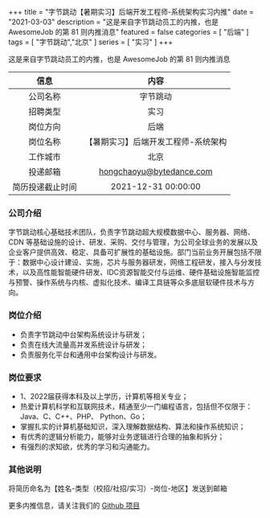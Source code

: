 +++
title = "字节跳动【暑期实习】后端开发工程师-系统架构实习内推"
date = "2021-03-03"
description = "这是来自字节跳动员工的内推，也是 AwesomeJob 的第 81 则内推消息"
featured = false
categories = [
    "后端"
]
tags = [
    "字节跳动","北京"
]
series = [
    "实习"
]
+++

这是来自字节跳动员工的内推，也是 AwesomeJob 的第 81 则内推消息
<!--more-->

| 信息 | 内容 |
| :-----:| :----: |
| 公司名称 | 字节跳动 |
| 招聘类型 | 实习 |
| 岗位方向 | 后端 |
| 岗位名称 | 【暑期实习】后端开发工程师-系统架构 |
| 工作城市 | 北京 |
| 投递邮箱 | hongchaoyu@bytedance.com |
| 简历投递截止时间 | 2021-12-31 00:00:00 |

### 公司介绍

字节跳动核心基础技术团队，负责字节跳动超大规模数据中心、服务器、网络、CDN 等基础设施的设计、研发、采购、交付与管理，为公司全球业务的发展以及企业客户提供高效、稳定、具备可扩展性的基础设施。部门当前业务开展包括不限于：数据中心设计建设、实施，芯片与服务器研发，网络工程研发，接入与分发技术，以及高性能智能硬件研发、IDC资源智能交付与运维、硬件基础设施智能监控与预警、操作系统与内核、虚拟化技术、编译工具链等众多底层软硬件技术与方向。

### 岗位介绍

- 负责字节跳动中台架构系统设计与研发；
- 负责在线大流量高并发系统设计与研发；
- 负责服务化平台和通用中台架构设计与研发。

### 岗位要求

- 1、2022届获得本科及以上学历，计算机等相关专业；
- 热爱计算机科学和互联网技术，精通至少一门编程语言，包括但不仅限于：Java、C、C++、PHP、 Python、Go；
- 掌握扎实的计算机基础知识，深入理解数据结构、算法和操作系统知识；
- 有优秀的逻辑分析能力，能够对业务逻辑进行合理的抽象和拆分；
- 有强烈的求知欲，优秀的学习和沟通能力。

### 其他说明

将简历命名为【姓名-类型（校招/社招/实习）-岗位-地区】发送到邮箱

更多内推信息，请关注我们的 [Github 项目](https://github.com/Dikea/AwesomeJob)

